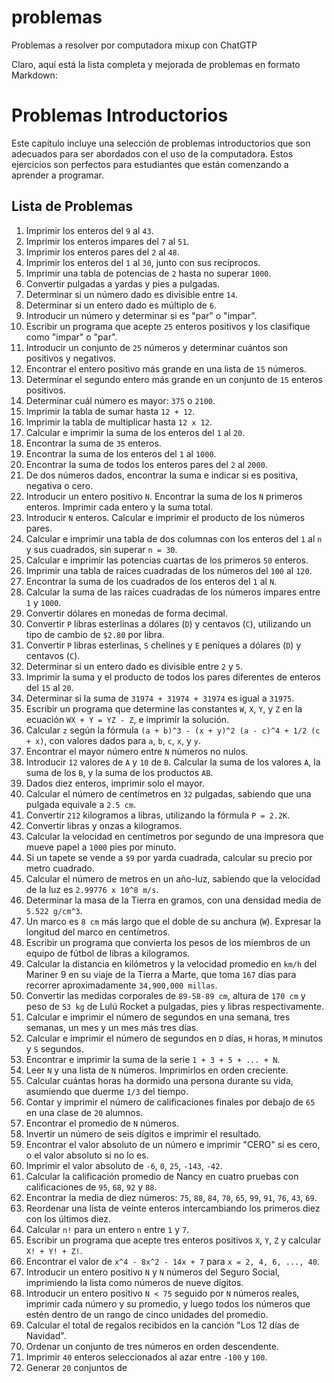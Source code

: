 # problemas
Problemas a resolver por computadora mixup con ChatGTP

Claro, aquí está la lista completa y mejorada de problemas en formato Markdown:

# Problemas Introductorios

Este capítulo incluye una selección de problemas introductorios que son adecuados para ser abordados con el uso de la computadora. Estos ejercicios son perfectos para estudiantes que están comenzando a aprender a programar.

## Lista de Problemas

1. Imprimir los enteros del `9` al `43`.
2. Imprimir los enteros impares del `7` al `51`.
3. Imprimir los enteros pares del `2` al `48`.
4. Imprimir los enteros del `1` al `30`, junto con sus recíprocos.
5. Imprimir una tabla de potencias de `2` hasta no superar `1000`.
6. Convertir pulgadas a yardas y pies a pulgadas.
7. Determinar si un número dado es divisible entre `14`.
8. Determinar si un entero dado es múltiplo de `6`.
9. Introducir un número y determinar si es "par" o "impar".
10. Escribir un programa que acepte `25` enteros positivos y los clasifique como "impar" o "par".
11. Introducir un conjunto de `25` números y determinar cuántos son positivos y negativos.
12. Encontrar el entero positivo más grande en una lista de `15` números.
13. Determinar el segundo entero más grande en un conjunto de `15` enteros positivos.
14. Determinar cuál número es mayor: `375` o `2100`.
15. Imprimir la tabla de sumar hasta `12 + 12`.
16. Imprimir la tabla de multiplicar hasta `12 x 12`.
17. Calcular e imprimir la suma de los enteros del `1` al `20`.
18. Encontrar la suma de `35` enteros.
19. Encontrar la suma de los enteros del `1` al `1000`.
20. Encontrar la suma de todos los enteros pares del `2` al `2000`.
21. De dos números dados, encontrar la suma e indicar si es positiva, negativa o cero.
22. Introducir un entero positivo `N`. Encontrar la suma de los `N` primeros enteros. Imprimir cada entero y la suma total.
23. Introducir `N` enteros. Calcular e imprimir el producto de los números pares.
24. Calcular e imprimir una tabla de dos columnas con los enteros del `1` al `n` y sus cuadrados, sin superar `n = 30`.
25. Calcular e imprimir las potencias cuartas de los primeros `50` enteros.
26. Imprimir una tabla de raíces cuadradas de los números del `100` al `120`.
27. Encontrar la suma de los cuadrados de los enteros del `1` al `N`.
28. Calcular la suma de las raíces cuadradas de los números impares entre `1` y `1000`.
29. Convertir dólares en monedas de forma decimal.
30. Convertir `P` libras esterlinas a dólares (`D`) y centavos (`C`), utilizando un tipo de cambio de `$2.80` por libra.
31. Convertir `P` libras esterlinas, `S` chelines y `E` peniques a dólares (`D`) y centavos (`C`).
32. Determinar si un entero dado es divisible entre `2` y `5`.
33. Imprimir la suma y el producto de todos los pares diferentes de enteros del `15` al `20`.
34. Determinar si la suma de `31974 + 31974 + 31974` es igual a `31975`.
35. Escribir un programa que determine las constantes `W`, `X`, `Y`, y `Z` en la ecuación `WX + Y = YZ - Z`, e imprimir la solución.
36. Calcular `z` según la fórmula `(a + b)^3 - (x + y)^2 (a - c)^4 + 1/2 (c + x)`, con valores dados para `a`, `b`, `c`, `x`, y `y`.
37. Encontrar el mayor número entre `N` números no nulos.
38. Introducir `12` valores de `A` y `10` de `B`. Calcular la suma de los valores `A`, la suma de los `B`, y la suma de los productos `AB`.
39. Dados diez enteros, imprimir solo el mayor.
40. Calcular el número de centímetros en `32` pulgadas, sabiendo que una pulgada equivale a `2.5 cm`.
41. Convertir `212` kilogramos a libras, utilizando la fórmula `P = 2.2K`.
42. Convertir libras y onzas a kilogramos.
43. Calcular la velocidad en centímetros por segundo de una impresora que mueve papel a `1000` pies por minuto.
44. Si un tapete se vende a `$9` por yarda cuadrada, calcular su precio por metro cuadrado.
45. Calcular el número de metros en un año-luz, sabiendo que la velocidad de la luz es `2.99776 x 10^8 m/s`.
46. Determinar la masa de la Tierra en gramos, con una densidad media de `5.522 g/cm^3`.
47. Un marco es `8 cm` más largo que el doble de su anchura (`W`). Expresar la longitud del marco en centímetros.
48. Escribir un programa que convierta los pesos de los miembros de un equipo de fútbol de libras a kilogramos.
49. Calcular la distancia en kilómetros y la velocidad promedio en `km/h` del Mariner 9 en su viaje de la Tierra a Marte, que toma `167` días para recorrer aproximadamente `34,900,000 millas`.
50. Convertir las medidas corporales de `89-58-89 cm`, altura de `170 cm` y peso de `53 kg` de Lulú Rocket a pulgadas, pies y libras respectivamente.
51. Calcular e imprimir el número de segundos en una semana, tres semanas, un mes y un mes más tres días.
52. Calcular e imprimir el número de segundos en `D` días, `H` horas, `M` minutos y `S` segundos.
53. Encontrar e imprimir la suma de la serie `1 + 3 + 5 + ... + N`.
54. Leer `N` y una lista de `N` números. Imprimirlos en orden creciente.
55. Calcular cuántas horas ha dormido una persona durante su vida, asumiendo que duerme `1/3` del tiempo.
56. Contar y imprimir el número de calificaciones finales por debajo de `65` en una clase de `20` alumnos.
57. Encontrar el promedio de `N` números.
58. Invertir un número de seis dígitos e imprimir el resultado.
59. Encontrar el valor absoluto de un número e imprimir "CERO" si es cero, o el valor absoluto si no lo es.
60. Imprimir el valor absoluto de `-6`, `0`, `25`, `-143`, `-42`.
61. Calcular la calificación promedio de Nancy en cuatro pruebas con calificaciones de `95`, `68`, `92` y `88`.
62. Encontrar la media de diez números: `75`, `88`, `84`, `70`, `65`, `99`, `91`, `76`, `43`, `69`.
63. Reordenar una lista de veinte enteros intercambiando los primeros diez con los últimos diez.
64. Calcular `n!` para un entero `n` entre `1` y `7`.
65. Escribir un programa que acepte tres enteros positivos `X`, `Y`, `Z` y calcular `X! + Y! + Z!`.
66. Encontrar el valor de `x^4 - 8x^2 - 14x + 7` para `x = 2, 4, 6, ..., 40`.
67. Introducir un entero positivo `N` y `N` números del Seguro Social, imprimiendo la lista como números de nueve dígitos.
68. Introducir un entero positivo `N < 75` seguido por `N` números reales, imprimir cada número y su promedio, y luego todos los números que estén dentro de un rango de cinco unidades del promedio.
69. Calcular el total de regalos recibidos en la canción "Los 12 días de Navidad".
70. Ordenar un conjunto de tres números en orden descendente.
71. Imprimir `40` enteros seleccionados al azar entre `-100` y `100`.
72. Generar `20` conjuntos de
